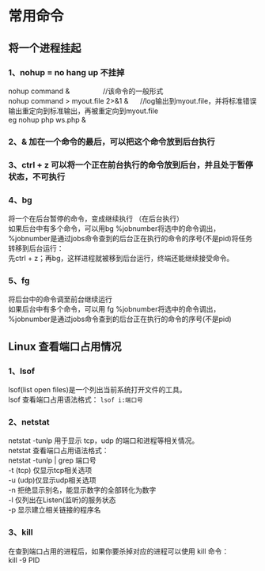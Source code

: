 # 常用命令


## 将一个进程挂起
### 1、nohup  = no hang up  不挂掉
nohup command &                 //该命令的一般形式  
nohup command > myout.file 2>&1 &      //log输出到myout.file，并将标准错误输出重定向到标准输出，再被重定向到myout.file  
eg nohup  php ws.php &


### 2、& 加在一个命令的最后，可以把这个命令放到后台执行

### 3、ctrl + z  可以将一个正在前台执行的命令放到后台，并且处于暂停状态，不可执行

### 4、bg
将一个在后台暂停的命令，变成继续执行 （在后台执行）  
如果后台中有多个命令，可以用bg %jobnumber将选中的命令调出，%jobnumber是通过jobs命令查到的后台正在执行的命令的序号(不是pid)将任务转移到后台运行：  
先ctrl + z；再bg，这样进程就被移到后台运行，终端还能继续接受命令。  

### 5、fg
将后台中的命令调至前台继续运行  
如果后台中有多个命令，可以用 fg %jobnumber将选中的命令调出，%jobnumber是通过jobs命令查到的后台正在执行的命令的序号(不是pid)


## Linux 查看端口占用情况

### 1、lsof
lsof(list open files)是一个列出当前系统打开文件的工具。  
lsof 查看端口占用语法格式： `lsof i:端口号`


### 2、netstat
netstat -tunlp 用于显示 tcp，udp 的端口和进程等相关情况。  
netstat 查看端口占用语法格式：  
netstat -tunlp | grep 端口号  
-t (tcp) 仅显示tcp相关选项  
-u (udp)仅显示udp相关选项  
-n 拒绝显示别名，能显示数字的全部转化为数字  
-l 仅列出在Listen(监听)的服务状态  
-p 显示建立相关链接的程序名  

### 3、kill
在查到端口占用的进程后，如果你要杀掉对应的进程可以使用 kill 命令：  
kill -9 PID
 